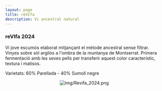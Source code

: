 ```yaml
---
layout: page
title: reVIfa 
description: Vi ancestral natural 
---
```


### reVIfa 2024

Vi jove escumós elaborat mitjançant el mètode ancestral sense filtrar. Vinyes sobre sòl argilós a l'ombra de la muntanya de Montserrat.
Primera fermentació amb les seves pells per transferir aquest color característic, textura i matisos.

Varietats: 60% Parellada - 40% Sumoll negre

<center><img class="ipsImage" src="https://torresdelaserra.github.io/img/Revifa_2024.png" alt="img/Revifa_2024.png"></center>




